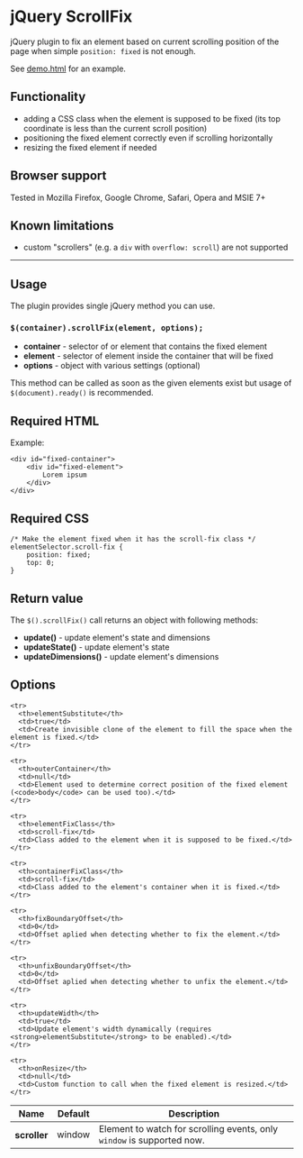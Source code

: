 # jQuery ScrollFix

jQuery plugin to fix an element based on current scrolling position of the page when simple `position: fixed` is not enough.

See [demo.html](demo.html) for an example.

## Functionality

- adding a CSS class when the element is supposed to be fixed (its top coordinate is less than the current scroll position)
- positioning the fixed element correctly even if scrolling horizontally
- resizing the fixed element if needed

## Browser support

Tested in Mozilla Firefox, Google Chrome, Safari, Opera and MSIE 7+

## Known limitations

- custom "scrollers" (e.g. a `div` with `overflow: scroll`) are not supported


----------


## Usage

The plugin provides single jQuery method you can use.

### `$(container).scrollFix(element, options);`

- **container** - selector of or element that contains the fixed element
- **element** - selector of element inside the container that will be fixed
- **options** - object with various settings (optional)

This method can be called as soon as the given elements exist but usage of `$(document).ready()` is recommended.

## Required HTML

Example:

    <div id="fixed-container">
        <div id="fixed-element">
            Lorem ipsum
        </div>
    </div>

## Required CSS

    /* Make the element fixed when it has the scroll-fix class */
    elementSelector.scroll-fix {
        position: fixed;
        top: 0;
    }

## Return value

The `$().scrollFix()` call returns an object with following methods:

- **update()** - update element's state and dimensions
- **updateState()** - update element's state
- **updateDimensions()** - update element's dimensions

## Options

<table>
  <thead>
    <tr>
      <th>Name</th>
      <th>Default</th>
      <th>Description</th>
    </tr>
  </thead>

  <tbody>
    <tr>
      <th>scroller</th>
      <td>window</td>
      <td>Element to watch for scrolling events, only <code>window</code> is supported now.</td>
    </tr>

    <tr>
      <th>elementSubstitute</th>
      <td>true</td>
      <td>Create invisible clone of the element to fill the space when the element is fixed.</td>
    </tr>

    <tr>
      <th>outerContainer</th>
      <td>null</td>
      <td>Element used to determine correct position of the fixed element (<code>body</code> can be used too).</td>
    </tr>

    <tr>
      <th>elementFixClass</th>
      <td>scroll-fix</td>
      <td>Class added to the element when it is supposed to be fixed.</td>
    </tr>

    <tr>
      <th>containerFixClass</th>
      <td>scroll-fix</td>
      <td>Class added to the element's container when it is fixed.</td>
    </tr>

    <tr>
      <th>fixBoundaryOffset</th>
      <td>0</td>
      <td>Offset aplied when detecting whether to fix the element.</td>
    </tr>

    <tr>
      <th>unfixBoundaryOffset</th>
      <td>0</td>
      <td>Offset aplied when detecting whether to unfix the element.</td>
    </tr>

    <tr>
      <th>updateWidth</th>
      <td>true</td>
      <td>Update element's width dynamically (requires <strong>elementSubstitute</strong> to be enabled).</td>
    </tr>

    <tr>
      <th>onResize</th>
      <td>null</td>
      <td>Custom function to call when the fixed element is resized.</td>
    </tr>
  </tbody>
</table>

